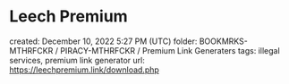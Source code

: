 # Leech Premium

created: December 10, 2022 5:27 PM (UTC)
folder: BOOKMRKS-MTHRFCKR / PIRACY-MTHRFCKR / Premium Link Generaters
tags: illegal services, premium link generator
url: https://leechpremium.link/download.php
